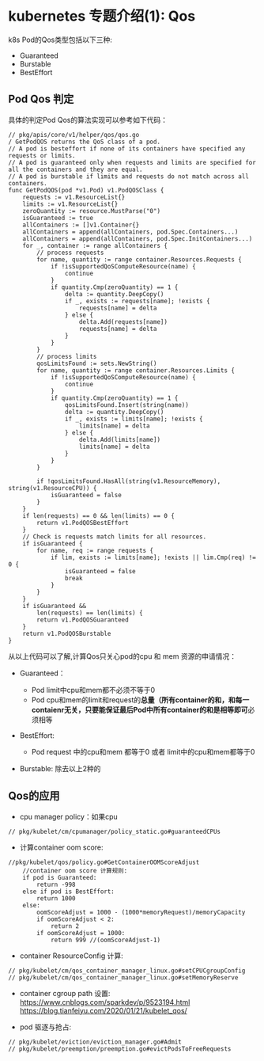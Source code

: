 # kubernetes 专题介绍(1): Qos

k8s Pod的Qos类型包括以下三种:
* Guaranteed
* Burstable
* BestEffort

## Pod Qos 判定
具体的判定Pod Qos的算法实现可以参考如下代码：
```golang
// pkg/apis/core/v1/helper/qos/qos.go
/ GetPodQOS returns the QoS class of a pod.
// A pod is besteffort if none of its containers have specified any requests or limits.
// A pod is guaranteed only when requests and limits are specified for all the containers and they are equal.
// A pod is burstable if limits and requests do not match across all containers.
func GetPodQOS(pod *v1.Pod) v1.PodQOSClass {
	requests := v1.ResourceList{}
	limits := v1.ResourceList{}
	zeroQuantity := resource.MustParse("0")
	isGuaranteed := true
	allContainers := []v1.Container{}
	allContainers = append(allContainers, pod.Spec.Containers...)
	allContainers = append(allContainers, pod.Spec.InitContainers...)
	for _, container := range allContainers {
		// process requests
		for name, quantity := range container.Resources.Requests {
			if !isSupportedQoSComputeResource(name) {
				continue
			}
			if quantity.Cmp(zeroQuantity) == 1 {
				delta := quantity.DeepCopy()
				if _, exists := requests[name]; !exists {
					requests[name] = delta
				} else {
					delta.Add(requests[name])
					requests[name] = delta
				}
			}
		}
		// process limits
		qosLimitsFound := sets.NewString()
		for name, quantity := range container.Resources.Limits {
			if !isSupportedQoSComputeResource(name) {
				continue
			}
			if quantity.Cmp(zeroQuantity) == 1 {
				qosLimitsFound.Insert(string(name))
				delta := quantity.DeepCopy()
				if _, exists := limits[name]; !exists {
					limits[name] = delta
				} else {
					delta.Add(limits[name])
					limits[name] = delta
				}
			}
		}

		if !qosLimitsFound.HasAll(string(v1.ResourceMemory), string(v1.ResourceCPU)) {
			isGuaranteed = false
		}
	}
	if len(requests) == 0 && len(limits) == 0 {
		return v1.PodQOSBestEffort
	}
	// Check is requests match limits for all resources.
	if isGuaranteed {
		for name, req := range requests {
			if lim, exists := limits[name]; !exists || lim.Cmp(req) != 0 {
				isGuaranteed = false
				break
			}
		}
	}
	if isGuaranteed &&
		len(requests) == len(limits) {
		return v1.PodQOSGuaranteed
	}
	return v1.PodQOSBurstable
}

```

从以上代码可以了解,计算Qos只关心pod的cpu 和 mem 资源的申请情况：
* Guaranteed：
  
  * Pod limit中cpu和mem都不必须不等于0
  * Pod cpu和mem的limit和request的**总量（所有container的和，和每一contaienr无关，只要能保证最后Pod中所有container的和是相等即可**必须相等

* BestEffort:  
  
  * Pod request 中的cpu和mem 都等于0 或者 limit中的cpu和mem都等于0

* Burstable: 除去以上2种的


## Qos的应用

* cpu manager policy：如果cpu 

```
// pkg/kubelet/cm/cpumanager/policy_static.go#guaranteedCPUs
```

* 计算container oom score:

```
//pkg/kubelet/qos/policy.go#GetContainerOOMScoreAdjust
    //container oom score 计算规则:
    if pod is Guaranteed:
        return -998
    else if pod is BestEffort:
        return 1000
    else:
        oomScoreAdjust = 1000 - (1000*memoryRequest)/memoryCapacity
        if oomScoreAdjust < 2:
            return 2
        if oomScoreAdjust = 1000:
            return 999 //(oomScoreAdjust-1)
```
* container ResourceConfig 计算:

```
// pkg/kubelet/cm/qos_container_manager_linux.go#setCPUCgroupConfig
// pkg/kubelet/cm/qos_container_manager_linux.go#setMemoryReserve
```

* container cgroup path 设置:
  https://www.cnblogs.com/sparkdev/p/9523194.html
  https://blog.tianfeiyu.com/2020/01/21/kubelet_qos/
  
* pod 驱逐与抢占:
  
```
// pkg/kubelet/eviction/eviction_manager.go#Admit
// pkg/kubelet/preemption/preemption.go#evictPodsToFreeRequests
```  